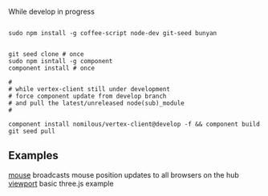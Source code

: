 

While develop in progress

```

sudo npm install -g coffee-script node-dev git-seed bunyan


git seed clone # once 
sudo npm isntall -g component
component install # once

#
# while vertex-client still under development
# force component update from develop branch
# and pull the latest/unreleased node(sub)_module
#

component install nomilous/vertex-client@develop -f && component build
git seed pull

```


Examples
--------

[mouse](./src/mouse) broadcasts mouse position updates to all browsers on the hub
[viewport](./src/viewport) basic three.js example


